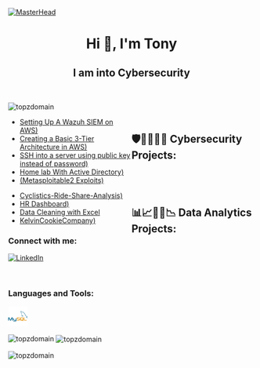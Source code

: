 [![MasterHead](https://cdn.pixabay.com/photo/2019/03/27/10/35/cyber-4084714_1280.jpg)](https://topzdomain.github.io/Portfolio/)

<h1 align="center">Hi 👋, I'm Tony</h1>
<h2 align="center">I am into Cybersecurity</h2><br/>


<p align="left"> <img src="https://komarev.com/ghpvc/?username=topzdomain&label=Profile%20views&color=0e75b6&style=flat" alt="topzdomain"/> </p>
<!-- Section 2: Software Development Projects -->
<div style="float: right; width: 50%;">
  <h2>🛡️🔐🌐👨‍💻 Cybersecurity Projects:</h2>
</div>

  - [Setting Up A Wazuh SIEM on AWS)](https://github.com/Topzdomain/Setting-up-Wazuh-on-AWS)
  - [Creating a Basic 3-Tier Architecture in AWS)](https://github.com/Topzdomain/Creating-VPC-Subnet-Internet-Gateway-Route-Tables-and-Linking-Them-up)
  - [SSH into a server using public key instead of password)](https://github.com/Topzdomain/SSH-into-a-server-using-public-key)
  - [Home lab With Active Directory)](https://github.com/Topzdomain/Cybersecurity-Home-Lab-with-Active-Directory)
  - [(Metasploitable2 Exploits)](https://github.com/Topzdomain/Metasploiter2-Exploits)

 
<div style="float: right; width: 50%;">
   <h2>📊📈👨‍💻📉 Data Analytics Projects:</h2>
</div>

  - [Cyclistics-Ride-Share-Analysis)](https://github.com/Topzdomain/Cyclistic-Ride-Share-Analysis)
  - [HR Dashboard)](https://github.com/Topzdomain/HR_DashBoard)
  - [Data Cleaning with Excel](https://github.com/Topzdomain/Data-Cleaning-With-Excel)
  - [KelvinCookieCompany)](https://github.com/Topzdomain/KelvinCookieCompany)

<!-- <h2 class="invisible">📺 Popular YouTube Videos</h2>
- [How to get into Cybersecurity Starting From Zero](https://www.youtube.com/watch?v=a83ASGn_V_s)
-->


  <h3>Connect with me:</h3>
  <p>
    <a href="https://linkedin.com/in/https://www.linkedin.com/in/tope-tony/" target="blank">
      <img src="https://raw.githubusercontent.com/rahuldkjain/github-profile-readme-generator/master/src/images/icons/Social/linked-in-alt.svg" alt="LinkedIn" height="30" width="40" />
    </a>
  </p>

  <p> <a href="https://twitter.com/" target="blank"><img src="https://img.shields.io/twitter/follow/?logo=twitter&style=for-the-badge" alt="" /></a> </p>

  <h3>Languages and Tools:</h3>
  <p>
    <a href="https://www.mysql.com/" target="_blank" rel="noreferrer">
      <img src="https://raw.githubusercontent.com/devicons/devicon/master/icons/mysql/mysql-original-wordmark.svg" alt="MySQL" width="40" height="40"/>
    </a>
  </p>


<p><img align="left" src="https://github-readme-stats.vercel.app/api/top-langs?username=topzdomain&show_icons=true&locale=en&layout=compact" alt="topzdomain" /></p>

<p>&nbsp;<img align="center" src="https://github-readme-stats.vercel.app/api?username=topzdomain&show_icons=true&locale=en" alt="topzdomain" /></p>

<p><img align="center" src="https://github-readme-streak-stats.herokuapp.com/?user=topzdomain&" alt="topzdomain" /></p>
